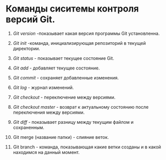 # Команды сиситемы контроля версий Git.

1. *Git version* -показывает какая версия программы Git установленна.
2. *Git init* -команда, инициализирующая репозиторий в текущей директории.
3. *Git status* - показывает текущее состояние Git. 
4. *Git add* - добавляет текущее состояние.
5. *Git commit* - сохраняет добавленные изменения.
6. *Git log* - журнал изменений.
7. *Git checkout* - переключение между версиями.
8. *Git checkout master* - возврат к актуальному состоянию после переключения между версиями.
9. *Git diff* - показывает разницу между текущим файлом и сохраненным.

10. Git merge (название папки) - слияние веток.

11. Git branch - команда, показывающая какие ветки созданы и в какой находимся на данный момент.
